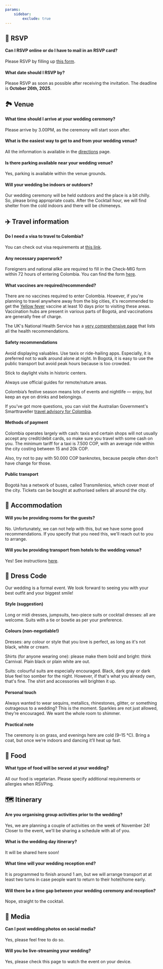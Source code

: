 ```yaml
---
params:
    sidebar:
        exclude: true
---
```


## 💌 RSVP

#### Can I RSVP online or do I have to mail in an RSVP card?

Please RSVP by filling up [this form](/rsvp).

#### What date should I RSVP by?

Please RSVP as soon as possible after receiving the invitation. The deadline is **October 26th, 2025**.

## 🏞️ Venue

#### What time should I arrive at your wedding ceremony?

Please arrive by 3.00PM, as the ceremony will start soon after.

#### What is the easiest way to get to and from your wedding venue?

All the information is available in the [directions](/directions) page.

#### Is there parking available near your wedding venue?

Yes, parking is available within the venue grounds.

#### Will your wedding be indoors or outdoors?

Our wedding ceremony will be held outdoors and the place is a bit chilly. So, please bring appropriate coats. After the Cocktail hour, we will find shelter from the cold indoors and there will be chimeneys.

## ✈️ Travel information

#### Do I need a visa to travel to Colombia?

You can check out visa requirements at [this link](https://www.cancilleria.gov.co/tramites_servicios/visa/lista-a-b-c).

#### Any necessary paperwork?

Foreigners and national alike are required to fill in the Check-MIG form within 72 hours of entering Colombia. You can find the form [here](https://apps.migracioncolombia.gov.co/pre-registro/en).

#### What vaccines are required/recommended?

There are no vaccines required to enter Colombia. However, if you're planning to travel anywhere away from the big cities, it's recommended to get the [Yellow fever](https://www.minsalud.gov.co/salud/publica/PET/Paginas/Fiebre-amarilla.aspx) vaccine at least 10 days prior to visiting these areas. Vaccination hubs are present in various parts of Bogotá, and vaccinations are generally free of charge.

The UK's National Health Service has a [very comprehensive page](https://travelhealthpro.org.uk/country/53/colombia#Vaccine_Recommendations) that lists all the health recommendations.

#### Safety recommendations

Avoid displaying valuables. Use taxis or ride-hailing apps. Especially, it is preferred not to walk around alone at night. In Bogotá, it is easy to use the public transport but avoid peak hours because is too crowded.

Stick to daylight visits in historic centers.

Always use official guides for remote/nature areas.

Colombia’s festive season means lots of events and nightlife — enjoy, but keep an eye on drinks and belongings.

If you've got more questions, you can visit the Australian Government's Smarttraveller [travel advisory for Colombia](https://www.smartraveller.gov.au/destinations/americas/colombia).

#### Methods of payment

Colombia operates largely with cash: taxis and certain shops will not usually accept any credit/debit cards, so make sure you travel with some cash on you. The minimum tariff for a taxi is 7.500 COP, with an average ride within the city costing between 15 and 20k COP.

Also, try not to pay with 50.000 COP banknotes, because people often don't have change for those.

#### Public transport

Bogotá has a network of buses, called Transmilenios, which cover most of the city. Tickets can be bought at authorised sellers all around the city.

## 🛌 Accommodation

#### Will you be providing rooms for the guests?

No. Unfortunately, we can not help with this, but we have some good recommendations. If you specify that you need this, we'll reach out to you to arrange.

#### Will you be providing transport from hotels to the wedding venue?

Yes! See instructions [here](/direction).

## 🤵 Dress Code

Our wedding is a formal event. We look forward to seeing you with your best outfit and your biggest smile! 

#### Style (suggestion)

Long or midi dresses, jumpsuits, two-piece suits or cocktail dresses: all are welcome. Suits with a tie or bowtie as per your preference.

#### Colours (non-negotiable!)

Dresses: any colour or style that you love is perfect, as long as it's not black, white or cream.

Shirts (for anyone wearing one): please make them bold and bright: think Carnival. Plain black or plain white are out.

Suits: colourful suits are especially encouraged. Black, dark gray or dark blue feel too somber for the night. However, if that's what you already own, that's fine. The shirt and accessories will brighten it up.

#### Personal touch

Always wanted to wear sequins, metallics, rhinestones, glitter, or something outrageous to a wedding? This is the moment. Sparkles are not just allowed, they’re encouraged. We want the whole room to shimmer.

#### Practical note

The ceremony is on grass, and evenings here are cold (9–15 °C). Bring a coat, but once we’re indoors and dancing it’ll heat up fast.

## 🍝 Food

#### What type of food will be served at your wedding?

All our food is vegetarian. Please specify additional requirements or allergies when RSVPing.

## 🗺️ Itinerary

#### Are you organising group activities prior to the wedding?

Yes, we are planning a couple of activities on the week of November 24! Closer to the event, we'll be sharing a schedule with all of you.

#### What is the wedding day itinerary?

It will be shared here soon!

#### What time will your wedding reception end?

It is programmed to finish around 1 am, but we will arrange transport at at least two turns in case people want to return to their hotel/home early.

#### Will there be a time gap between your wedding ceremony and reception?

Nope, straight to the cocktail.

## 📸 Media

#### Can I post wedding photos on social media?

Yes, please feel free to do so.

#### Will you be live-streaming your wedding?

Yes, please check this page to watch the event on your device.

